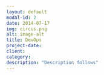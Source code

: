 ```yaml
---
layout: default
modal-id: 2
date: 2014-07-17
img: circus.png
alt: image-alt
title: DevOps
project-date:
client:
category:
description: "Description follows"
---
```


